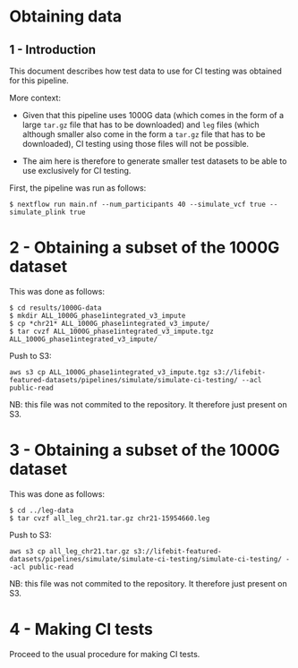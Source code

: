 # Obtaining data 

## 1 - Introduction

This document describes how test data to use for CI testing was obtained for this pipeline. 

More context:
- Given that this pipeline uses 1000G data (which comes in the form of a large `tar.gz` file that has to be downloaded) and `leg` files (which although smaller also come in the form a `tar.gz` file that has to be downloaded), CI testing using those files will not be possible.

- The aim here is therefore to generate smaller test datasets to be able to use exclusively for CI testing.

First, the pipeline was run as follows:
```
$ nextflow run main.nf --num_participants 40 --simulate_vcf true --simulate_plink true
```

# 2 - Obtaining a subset of the 1000G dataset

This was done as follows:
```
$ cd results/1000G-data
$ mkdir ALL_1000G_phase1integrated_v3_impute
$ cp *chr21* ALL_1000G_phase1integrated_v3_impute/
$ tar cvzf ALL_1000G_phase1integrated_v3_impute.tgz ALL_1000G_phase1integrated_v3_impute/
```

Push to S3:
```
aws s3 cp ALL_1000G_phase1integrated_v3_impute.tgz s3://lifebit-featured-datasets/pipelines/simulate/simulate-ci-testing/ --acl public-read
```

NB: this file was not commited to the repository. It therefore just present on S3.

# 3 - Obtaining a subset of the 1000G dataset

This was done as follows:
```
$ cd ../leg-data
$ tar cvzf all_leg_chr21.tar.gz chr21-15954660.leg
```

Push to S3:
```
aws s3 cp all_leg_chr21.tar.gz s3://lifebit-featured-datasets/pipelines/simulate/simulate-ci-testing/simulate-ci-testing/ --acl public-read
```

NB: this file was not commited to the repository. It therefore just present on S3.

# 4 - Making CI tests

Proceed to the usual procedure for making CI tests.


